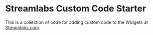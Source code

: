 # Streamlabs Custom Code Starter

This is a collection of code for adding custom code to the Widgets at [Streamlabs.com](https://streamlabs.com).

